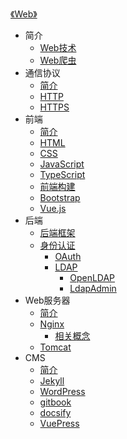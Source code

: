 [《Web》](index.md)

- 简介
  - [Web技术](简介/Web技术.md)
  - [Web爬虫](简介/Web爬虫.md)
- 通信协议
  - [简介](通信协议/简介.md)
  - [HTTP](通信协议/HTTP.md)
  - [HTTPS](通信协议/HTTPS.md)
- 前端
  - [简介](前端/简介.md)
  - [HTML](前端/HTML.md)
  - [CSS](前端/CSS.md)
  - [JavaScript](前端/JavaScript.md)
  - [TypeScript](前端/TypeScript.md)
  - [前端构建](前端/前端构建.md)
  - [Bootstrap](前端/Bootstrap.md)
  - [Vue.js](前端/Vue.js.md)
- 后端
  - [后端框架](后端/后端框架.md)
  - [身份认证](后端/身份认证/身份认证.md)
    - [OAuth](后端/身份认证/OAuth.md)
    - [LDAP](后端/身份认证/LDAP/LDAP.md)
      - [OpenLDAP](后端/身份认证/LDAP/OpenLDAP.md)
      - [LdapAdmin](后端/身份认证/LDAP/LdapAdmin.md)
- Web服务器
  - [简介](Web服务器/简介.md)
  - [Nginx](Web服务器/Nginx/Nginx.md)
    - [相关概念](Web服务器/Nginx/相关概念.md)
  - [Tomcat](Web服务器/Tomcat.md)
- CMS
  - [简介](CMS/简介.md)
  - [Jekyll](CMS/Jekyll.md)
  - [WordPress](CMS/WordPress.md)
  - [gitbook](CMS/gitbook.md)
  - [docsify](CMS/docsify.md)
  - [VuePress](CMS/VuePress.md)
